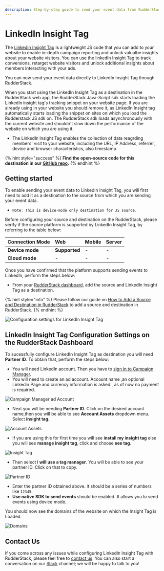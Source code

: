 ```yaml
---
description: Step-by-step guide to send your event data from RudderStack to LinkedIn Insight Tag.
---
```


# LinkedIn Insight Tag 

The [Linkedin Insight Tag](https://business.linkedin.com/marketing-solutions/insight-tag) is a lightweight JS code that you can add to your website to enable in-depth campaign reporting and unlock valualbe insights about your website visitors. You can use the linkedIn Insight Tag to track conversions, retarget website visitors and unlock additional insights about members interacting with your ads.

You can now send your event data directly to LinkedIn Insight Tag through RudderStack.

When you start using the LinkedIn Insight Tag as a destination in the RudderStack web app, the RudderStack Java-Script sdk starts loading the LinkedIn insight tag's tracking snippet on your website page. If you are already using in your website you should remove it, as LinkedIn Insight tag automatically starts loading the snippet on sites on which you load the Rudderstack JS sdk on. The RudderStack sdk loads asynchronously with the current website and shouldn't slow down the performance of the website on which you are using it.

* The LinkedIn Insight Tag enables the collection of data reagrding members' visit to your website, including the URL, IP Address, referrer, device and browser characteristics, also timestamp.

{% hint style="success" %}
**Find the open-source code for this destination in our** [**GitHub repo**](https://github.com/rudderlabs/rudder-sdk-js/tree/production/integrations)**.**
{% endhint %}

## Getting started

To enable sending your event data to LinkedIn Insight Tag, you will first need to add it as a destination to the source from which you are sending your event data.

* `Note: This is device-mode only destination for JS source.`

Before configuring your source and destination on the RudderStack, please verify if the source platform is supported by LinkedIn Insight Tag, by referring to the table below:

| **Connection Mode** | **Web** | **Mobile** | **Server** |
| :--- | :--- | :--- | :--- |
| **Device mode** | **Supported** | - | - |
| **Cloud mode** | - | - | - |

Once you have confirmed that the platform supports sending events to LinkedIn, perform the steps below:

* From your [RudderStack dashboard](https://app.rudderstack.com/), add the source and LinkedIn Insight Tag as a destination.

{% hint style="info" %}
Please follow our guide on [How to Add a Source and Destination in RudderStack](https://docs.rudderstack.com/how-to-guides/adding-source-and-destination-rudderstack) to add a source and destination in RudderStack.
{% endhint %}

![Configuration settings for LinkedIn Insight Tag](../.gitbook/assets/Dashboard_linkedin.png)

## LinkedIn Insight Tag Configuration Settings on the RudderStack Dashboard

To sucessfully configure LinkedIn Insight Tag as destination you will need **Partner ID**. To obtain that, perform the steps below:


* You will need LinkedIn account. Then you have to [sign in to Campaign Manager](https://www.linkedin.com/campaignmanager/login).
* You will need to create an ad account. Account name ,an optional Linkedin Page and currency information is asked , as of now no payment is required.

![Campaign Manager ad Account](../.gitbook/assets/Campaign_mg.png)

* Next you will be needing **Partner ID**. Click on the desired account name,then you will be able to see **Account Assets** dropdown menu. Select **insight tag**.

![Account Assets](../.gitbook/assets/Account_assets.png)

* If you are using this for first time you will see **install my insight tag** else you will see **manage insight tag**, click and choose **see tag**.

![Insight Tag](../.gitbook/assets/insight_tag.png)

* Then select **I will use a tag manager**. You will be able to see your partner ID. Click on that to copy.

![Partner ID](../.gitbook/assets/partner_id.png)

* Enter the partner ID obtained above. It should be a series of numbers like `12345`.
* **Use native SDK to send events** should be enabled. It allows you to send events using device mode.

You should now see the domains of the website on which the Insight Tag is Loaded.

![Domains](../.gitbook/assets/Domains.png)

## Contact Us

If you come across any issues while configuring LinkedIn Insight Tag with RudderStack, please feel free to [contact us](mailto:docs@rudderstack.com). You can also start a conversation on our [Slack](https://resources.rudderstack.com/join-rudderstack-slack) channel; we will be happy to talk to you!



